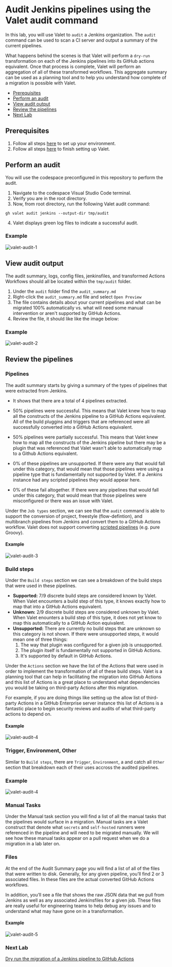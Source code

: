 # Audit Jenkins pipelines using the Valet audit command

In this lab, you will use Valet to `audit` a Jenkins organization. The `audit` command can be used to scan a CI server and output a summary of the current pipelines.

What happens behind the scenes is that Valet will perform a `dry-run` transformation on each of the Jenkins pipelines into its GitHub actions equivalent. Once that process is complete, Valet will perform an aggregation of all of these transformed workflows. This aggregate summary can be used as a planning tool and to help you understand how complete of a migration is possible with Valet.

- [Prerequisites](#prerequisites)
- [Perform an audit](#perform-an-audit)
- [View audit output](#view-audit-output)
- [Review the pipelines](#review-the-pipelines)
- [Next Lab](#next-lab)

## Prerequisites

1. Follow all steps [here](../jenkins#readme) to set up your environment.
2. Follow all steps [here](../jenkins#valet_configure_lab) to finish setting up Valet.

## Perform an audit

You will use the codespace preconfigured in this repository to perform the audit.

1. Navigate to the codespace Visual Studio Code terminal.
2. Verify you are in the root directory.
3. Now, from root directory, run the following Valet audit command:
  
```
gh valet audit jenkins --output-dir tmp/audit
```

4. Valet displays green log files to indicate a successful audit. 

### Example

![valet-audit-1](https://user-images.githubusercontent.com/19557880/184247823-77aa9fa0-da6a-48dc-b7a3-32e1a633045a.png)

## View audit output

The audit summary, logs, config files, jenkinsfiles, and transformed Actions Workflows should all be located within the `tmp/audit` folder.

1. Under the `audit` folder find the `audit_summary.md`
2. Right-click the `audit_summary.md` file and select `Open Preview`
3. The file contains details about your current pipelines and what can be migrated 100% automatically vs. what will need some manual intervention or aren't supported by GitHub Actions.
4. Review the file, it should like like the image below:

### Example

![valet-audit-2](https://user-images.githubusercontent.com/26442605/169615428-26f7a962-2064-46d0-8206-ea930109b252.png)

## Review the pipelines

### Pipelines

The audit summary starts by giving a summary of the types of pipelines that were extracted from Jenkins.

- It shows that there are a total of 4 pipelines extracted.

- 50% pipelines were successful. This means that Valet knew how to map all the constructs of the Jenkins pipeline to a GitHub Actions equivalent. All of the build pluggins and triggers that are referenced were all successfully converted into a GitHub Actions equivalent.

- 50% pipelines were partially successful. This means that Valet knew how to map all the constructs of the Jenkins pipeline but there may be a plugin that was referenced that Valet wasn't able to automatically map to a Github Actions equivalent.

- 0% of these pipelines are unsupported. If there were any that would fall under this category, that would mean that those pipelines were using a pipeline type that is fundamentally not supported by Valet. If a Jenkins instance had any scripted pipelines they would appear here.

- 0% of these fail altogether. If there were any pipelines that would fall under this category, that would mean that those pipelines were misconfigured or there was an issue with Valet.

Under the `Job types` section, we can see that the `audit` command is able to support the conversion of project, freestyle (flow-defintion), and multibranch pipelines from Jenkins and convert them to a GitHub Actions workflow. Valet does not support converting [scripted pipelines](https://www.jenkins.io/doc/book/pipeline/syntax/#scripted-pipeline) (e.g. pure Groovy).

#### Example

![valet-audit-3](https://user-images.githubusercontent.com/19557880/184190501-6bb2ad34-1680-404a-9cb5-93012a25e0c8.png)

### Build steps

Under the `Build steps` section we can see a breakdown of the build steps that were used in these pipelines.

- <b>Supported:</b> 7/9 discrete build steps are considered known by Valet. When Valet encounters a build step of this type, it knows exactly how to map that into a GitHub Actions equivalent.
- <b>Unknown:</b> 2/9 discrete build steps are considered unknown by Valet. When Valet enounters a build step of this type, it does not yet know to map this automatically to a GitHub Action equivalent.
- <b>Unsupported:</b> There are currently no build steps that are unknown so this category is not shown. If there were unsupported steps, it would mean one of three things:
    1. The way that plugin was configured for a given job is unsupported.
    2. The plugin itself is fundamentally not supported in GitHub Actions.
    3. It's supported by default in GitHub Actions.

Under the `Actions` section we have the list of the Actions that were used in order to implement the transformation of all of these build steps. Valet is a planning tool that can help in facilitating the migration into GitHub Actions and this list of Actions is a great place to understand what dependencies you would be taking on third-party Actions after this migration.

For example, if you are doing things like setting up the allow list of third-party Actions in a GitHub Enterprise server instance this list of Actions is a fantastic place to begin security reviews and audits of what third-party actions to depend on.

#### Example

![valet-audit-4](https://user-images.githubusercontent.com/19557880/184191935-c29c3121-66e2-4c33-a71e-07ad1ef42b5c.png)

### Trigger, Environment, Other

Similar to `Build steps`, there are `Trigger`, `Environment`, a and catch all `Other` section that breakdown each of their uses accross the audited pipelines.

### Example

![valet-audit-4](https://user-images.githubusercontent.com/19557880/184197153-8477c147-646b-4d05-8988-29ce4d28241f.png)

### Manual Tasks

Under the Manual task section you will find a list of all the manual tasks that the pipelines would surface in a migration. Manual tasks are a Valet construct that denote what `secrets` and `self-hosted` runners were referenced in the pipeline and will need to be migrated manually. We will see how these manual tasks appear on a pull request when we do a migration in a lab later on.

### Files

At the end of the Audit Summary page you will find a list of all of the files that were written to disk. Generally, for any given pipeline, you’ll find 2 or 3 associated files. In these files are the actual converted GitHub Actions workflows.

In addition, you’ll see a file that shows the raw JSON data that we pull from Jenkins as well as any associated Jenkinsfiles for a given job. These files are really useful for engineering teams to help debug any issues and to understand what may have gone on in a transformation.

#### Example

![valet-audit-5](https://user-images.githubusercontent.com/19557880/184228434-4b57f77b-db93-43d6-8b8d-4eebfc445160.png)

### Next Lab

[Dry run the migration of a Jenkins pipeline to GitHub Actions](valet-dry-run-lab.md)
